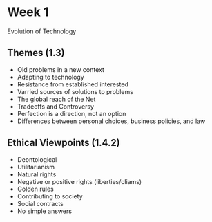 # Week 1
Evolution of Technology

## Themes (1.3)
- Old problems in a new context
- Adapting to technology
- Resistance from established interested
- Varried sources of solutions to problems
- The global reach of the Net
- Tradeoffs and Controversy
- Perfection is a direction, not an option
- Differences between personal choices, business policies, and law


## Ethical Viewpoints (1.4.2)
- Deontological
- Utilitarianism
- Natural rights
- Negative or positive rights (liberties/cliams)
- Golden rules
- Contributing to society
- Social contracts
- No simple answers
